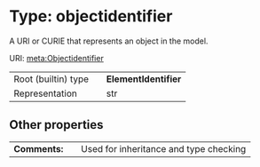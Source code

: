 
# Type: objectidentifier

A URI or CURIE that represents an object in the model.

URI: [meta:Objectidentifier](https://w3id.org/linkml/Objectidentifier)

|  |  |  |
| --- | --- | --- |
| Root (builtin) type | | **ElementIdentifier** |
| Representation | | str |

## Other properties

|  |  |  |
| --- | --- | --- |
| **Comments:** | | Used for inheritance and type checking |
